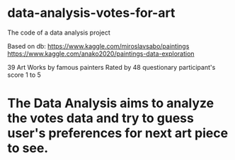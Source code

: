 # data-analysis-votes-for-art
The code of a data analysis project 

Based on db: 
https://www.kaggle.com/miroslavsabo/paintings
   https://www.kaggle.com/anako2020/paintings-data-exploration
 
 
 39 Art Works by famous painters 
 Rated by 48 questionary participant's score 1 to 5
  
 
 # The Data Analysis aims to analyze the votes data and try to guess user's preferences for next art piece to see.
